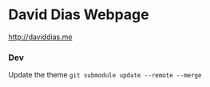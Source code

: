 David Dias Webpage
==================

http://daviddias.me

### Dev

Update the theme
`git submodule update --remote --merge`
